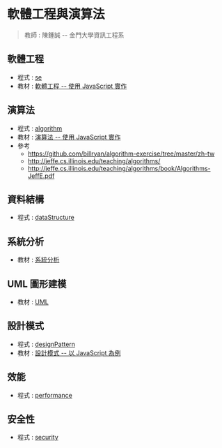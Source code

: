 # 軟體工程與演算法

> 教師 : 陳鍾誠 -- 金門大學資訊工程系

## 軟體工程

* 程式 : [se](se)
* 教材 : [軟體工程 -- 使用 JavaScript 實作](https://gitlab.com/ccckmit/course/wikis/%E9%99%B3%E9%8D%BE%E8%AA%A0/%E8%AA%B2%E7%A8%8B/%E8%BB%9F%E9%AB%94%E5%B7%A5%E7%A8%8B)

## 演算法

* 程式 : [algorithm](algorithm)
* 教材 : [演算法 -- 使用 JavaScript 實作](https://gitlab.com/ccckmit/course/wikis/%E9%99%B3%E9%8D%BE%E8%AA%A0/%E6%9B%B8%E7%B1%8D/%E6%BC%94%E7%AE%97%E6%B3%95)
* 參考
    * https://github.com/billryan/algorithm-exercise/tree/master/zh-tw
    * http://jeffe.cs.illinois.edu/teaching/algorithms/
    * http://jeffe.cs.illinois.edu/teaching/algorithms/book/Algorithms-JeffE.pdf

## 資料結構

* 程式 : [dataStructure](dataStructure)

## 系統分析

* 教材 : [系統分析](https://gitlab.com/ccckmit/course/wikis/%E9%99%B3%E9%8D%BE%E8%AA%A0/%E8%AA%B2%E7%A8%8B/%E8%BB%9F%E9%AB%94%E5%B7%A5%E7%A8%8B/07-analysis)

## UML 圖形建模

* 教材 : [UML](https://gitlab.com/ccckmit/course/wikis/%E9%99%B3%E9%8D%BE%E8%AA%A0/%E8%AA%B2%E7%A8%8B/%E8%BB%9F%E9%AB%94%E5%B7%A5%E7%A8%8B/A1-uml)

## 設計模式

* 程式 : [designPattern](designPattern)
* 教材 : [設計模式 -- 以 JavaScript 為例](https://gitlab.com/ccckmit/course/wikis/%E9%99%B3%E9%8D%BE%E8%AA%A0/%E8%AA%B2%E7%A8%8B/%E8%BB%9F%E9%AB%94%E5%B7%A5%E7%A8%8B/A2-designPattern)

## 效能

* 程式 : [performance](performance)

## 安全性

* 程式 : [security](security)
